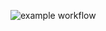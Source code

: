 ![example workflow](https://github.com/wiktorbromberek/bank-zbozowy-mvn/actions/workflows/aa8fb6e/badge.svg)
